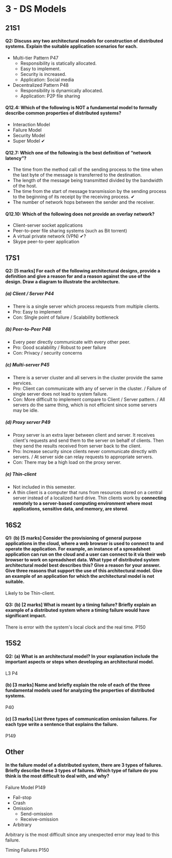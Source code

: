 # 3 - DS Models



## 21S1

#### Q2: Discuss any two architectural models for construction of distributed systems. Explain the suitable application scenarios for each.

* Multi-tier Pattern  P47
  * Responsibility is statically allocated.
  * Easy to implement.
  * Security is increased.
  * Application: Social media
* Decentralized Pattern  P48
  * Responsibility is dynamically allocated.
  * Application: P2P file sharing



#### Q12.4: Which of the following is NOT a fundamental model to formally describe common properties of distributed systems?

* Interaction Model
* Failure Model
* Security Model
* Super Model ✔



#### Q12.7: Which one of the following is the best definition of “network latency”?

* The time from the method call of the sending process to the time when the last byte of the message is transferred to the destination.
* The length of the message being transmitted divided by the bandwidth of the host.
* The time from the start of message transmission by the sending process to the beginning of its receipt by the receiving process. ✔
* The number of network hops between the sender and the receiver.



#### Q12.10: Which of the following does not provide an overlay network?

* Client-server socket applications
* Peer-to-peer file sharing systems (such as Bit torrent)
* A virtual private network (VPN) ✔?
* Skype peer-to-peer application



## 17S1

#### Q2: [5 marks] For each of the following architectural designs, provide a definition and give a reason for and a reason against the use of the design. Draw a diagram to illustrate the architecture.

##### (a) Client / Server	P44

* There is a single server which process requests from multiple clients.
* Pro: Easy to implement
* Con: SIngle point of failure / Scalability bottleneck

##### (b) Peer-to-Peer	P48

* Every peer directly communicate with every other peer.
* Pro: Good scalability / Robust to peer failure
* Con: Privacy / security concerns

##### (c) Multi-server	P45

* There is a server cluster and all servers in the cluster provide the same services.
* Pro: Client can communicate with any of server in the cluster. / Failure of single server does not lead to system failure.
* Con: More difficult to implement compare to Client / Server pattern. / All servers do the same thing, which is not efficient since some servers may be idle.

##### (d) Proxy server	P49

* Proxy server is an extra layer between client and server. It receives client's requests and send them to the server on behalf of clients. Then they send the results received from server back to the client.
* Pro: Increase security since clients never communicate directly with servers. / At server side can relay requests to appropriate servers.
* Con: There may be a high load on the proxy server.

##### (e) Thin-client

* Not included in this semester.
* A thin client is a computer that runs from resources stored on a central server instead of a localized hard drive. Thin clients work by **connecting remotely to a server-based computing environment where most applications, sensitive data, and memory, are stored**.



## 16S2

#### Q1: (b) [5 marks] Consider the provisioning of general purpose applications in the cloud, where a web browser is used to connect to and operate the application. For example, an instance of a spreadsheet application can run on the cloud and a user can connect to it via their web browser to work on spreadsheet data. What type of distributed system architectural model best describes this? Give a reason for your answer. Give three reasons that support the use of this architectural model. Give an example of an application for which the architectural model is not suitable.

Likely to be Thin-client.



#### Q3: (b) [2 marks] What is meant by a timing failure? Briefly explain an example of a distributed system where a timing failure would have significant impact.

There is error with the system's local clock and the real time. P150



## 15S2

#### Q2: (a) What is an architectural model? In your explanation include the important aspects or steps when developing an architectural model.

L3 P4

#### (b) [3 marks] Name and briefly explain the role of each of the three fundamental models used for analyzing the properties of distributed systems.

P40

#### (c) [3 marks] List three types of communication omission failures. For each type write a sentence that explains the failure.

P149



## Other

#### In the failure model of a distributed system, there are 3 types of failures. Briefly describe these 3 types of failures. Which type of failure do you think is the most difficult to deal with, and why?

Failure Model	P149

* Fail-stop
* Crash
* Omission
  * Send-omission
  * Receive-omission
* Arbitrary

Arbitrary is the most difficult since any unexpected error may lead to this failure.

Timing Failures	P150

